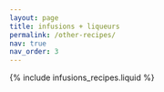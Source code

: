 ```yaml
---
layout: page
title: infusions + liqueurs
permalink: /other-recipes/
nav: true
nav_order: 3
---
```


{% include infusions_recipes.liquid %}
